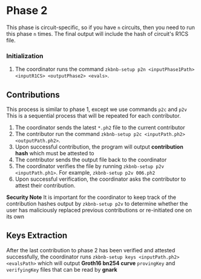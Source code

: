 # Phase 2
This phase is circuit-specific, so if you have `n` circuits, then you need to run this phase `n` times. The final output will include the hash of circuit's R1CS file. 

### Initialization
1. The coordinator runs the command `zkbnb-setup p2n <inputPhase1Path> <inputR1CS> <outputPhase2> <evals>`.

## Contributions 
This process is similar to phase 1, except we use commands `p2c` and `p2v`
This is a sequential process that will be repeated for each contributor.
1. The coordinator sends the latest `*.ph2` file to the current contributor
2. The contributor run the command `zkbnb-setup p2c <inputPath.ph2> <outputPath.ph2>`.
3. Upon successful contribution, the program will output **contribution hash** which must be attested to
4. The contributor sends the output file back to the coordinator
5. The coordinator verifies the file by running `zkbnb-setup p2v <inputPath.ph1>`. For example, `zkbnb-setup p2v 006.ph2`
6. Upon successful verification, the coordinator asks the contributor to attest their contribution.

**Security Note** It is important for the coordinator to keep track of the contribution hashes output by `zkbnb-setup p2v` to determine whether the user has maliciously replaced previous contributions or re-initiated one on its own

## Keys Extraction
After the last contribution to phase 2 has been verified and attested successfully, the coordinator runs `zkbnb-setup keys <inputPath.ph2> <evalsPath>` which will output **Groth16 bn254 curve** `provingKey` and `verifyingKey` files that can be read by **gnark**